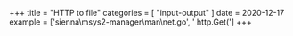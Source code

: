 +++
title = "HTTP to file"
categories = [ "input-output" ]
date = 2020-12-17
example = ['sienna\msys2-manager\man\net.go', ' http.Get(']
+++
